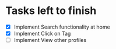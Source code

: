 # Tasks left to finish

- [X] Implement Search functionality at home
- [X] Implement Click on Tag
- [ ] Implement View other profiles
